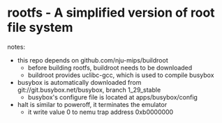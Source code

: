 # rootfs - A simplified version of root file system

notes:
* this repo depends on github.com/nju-mips/buildroot
    * before building rootfs, buildroot needs to be downloaded
    * buildroot provides uclibc-gcc, which is used to compile busybox
* busybox is automatically downloaded from git://git.busybox.net/busybox, branch 1_29_stable
    * busybox's configure file is located at apps/busybox/config
* halt is similar to poweroff, it terminates the emulator
    * it write value 0 to nemu trap address 0xb0000000
